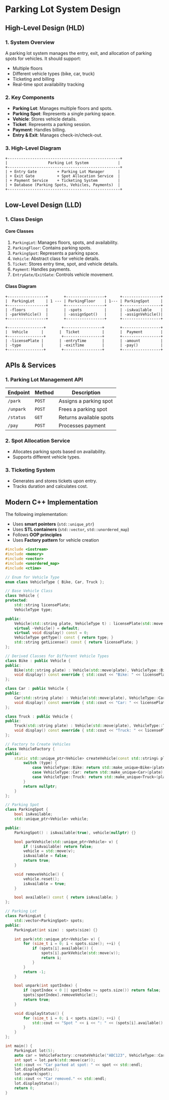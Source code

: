 # Parking Lot System Design

## High-Level Design (HLD)

### 1. System Overview
A parking lot system manages the entry, exit, and allocation of parking spots for vehicles. It should support:
- Multiple floors
- Different vehicle types (bike, car, truck)
- Ticketing and billing
- Real-time spot availability tracking

### 2. Key Components
- **Parking Lot**: Manages multiple floors and spots.
- **Parking Spot**: Represents a single parking space.
- **Vehicle**: Stores vehicle details.
- **Ticket**: Represents a parking session.
- **Payment**: Handles billing.
- **Entry & Exit**: Manages check-in/check-out.

### 3. High-Level Diagram
```
+--------------------------------------------------+
|                  Parking Lot System             |
+--------------------------------------------------+
| + Entry Gate         + Parking Lot Manager      |
| + Exit Gate          + Spot Allocation Service  |
| + Payment Service    + Ticketing System         |
| + Database (Parking Spots, Vehicles, Payments)  |
+--------------------------------------------------+
```

## Low-Level Design (LLD)

### 1. Class Design

#### Core Classes
1. `ParkingLot`: Manages floors, spots, and availability.
2. `ParkingFloor`: Contains parking spots.
3. `ParkingSpot`: Represents a parking space.
4. `Vehicle`: Abstract class for vehicle details.
5. `Ticket`: Stores entry time, spot, and vehicle details.
6. `Payment`: Handles payments.
7. `EntryGate/ExitGate`: Controls vehicle movement.

#### Class Diagram
```
+-----------------+       +-----------------+      +-----------------+
|  ParkingLot     | 1 --- | ParkingFloor    | 1--- | ParkingSpot     |
+-----------------+       +-----------------+      +-----------------+
| -floors         |       | -spots          |      | -isAvailable    |
| -parkVehicle()  |       | -assignSpot()   |      | -assignVehicle()|
+-----------------+       +-----------------+      +-----------------+

+----------------+       +-----------------+       +-----------------+
|  Vehicle      |       |  Ticket          |       |  Payment        |
+----------------+       +-----------------+       +-----------------+
| -licensePlate |       | -entryTime       |       | -amount         |
| -type         |       | -exitTime        |       | -pay()          |
+----------------+       +-----------------+       +-----------------+
```

## APIs & Services

### 1. Parking Lot Management API
| Endpoint         | Method | Description                     |
|-----------------|--------|---------------------------------|
| `/park`         | `POST` | Assigns a parking spot         |
| `/unpark`       | `POST` | Frees a parking spot           |
| `/status`       | `GET`  | Returns available spots        |
| `/pay`          | `POST` | Processes payment              |

### 2. Spot Allocation Service
- Allocates parking spots based on availability.
- Supports different vehicle types.

### 3. Ticketing System
- Generates and stores tickets upon entry.
- Tracks duration and calculates cost.

## Modern C++ Implementation

The following implementation:
- Uses **smart pointers** (`std::unique_ptr`)
- Uses **STL containers** (`std::vector`, `std::unordered_map`)
- Follows **OOP principles**
- Uses **Factory pattern** for vehicle creation

```cpp
#include <iostream>
#include <memory>
#include <vector>
#include <unordered_map>
#include <ctime>

// Enum for Vehicle Type
enum class VehicleType { Bike, Car, Truck };

// Base Vehicle Class
class Vehicle {
protected:
    std::string licensePlate;
    VehicleType type;

public:
    Vehicle(std::string plate, VehicleType t) : licensePlate(std::move(plate)), type(t) {}
    virtual ~Vehicle() = default;
    virtual void display() const = 0;
    VehicleType getType() const { return type; }
    std::string getLicense() const { return licensePlate; }
};

// Derived Classes for Different Vehicle Types
class Bike : public Vehicle {
public:
    Bike(std::string plate) : Vehicle(std::move(plate), VehicleType::Bike) {}
    void display() const override { std::cout << "Bike: " << licensePlate << std::endl; }
};

class Car : public Vehicle {
public:
    Car(std::string plate) : Vehicle(std::move(plate), VehicleType::Car) {}
    void display() const override { std::cout << "Car: " << licensePlate << std::endl; }
};

class Truck : public Vehicle {
public:
    Truck(std::string plate) : Vehicle(std::move(plate), VehicleType::Truck) {}
    void display() const override { std::cout << "Truck: " << licensePlate << std::endl; }
};

// Factory to Create Vehicles
class VehicleFactory {
public:
    static std::unique_ptr<Vehicle> createVehicle(const std::string& plate, VehicleType type) {
        switch (type) {
            case VehicleType::Bike: return std::make_unique<Bike>(plate);
            case VehicleType::Car: return std::make_unique<Car>(plate);
            case VehicleType::Truck: return std::make_unique<Truck>(plate);
        }
        return nullptr;
    }
};

// Parking Spot
class ParkingSpot {
    bool isAvailable;
    std::unique_ptr<Vehicle> vehicle;

public:
    ParkingSpot() : isAvailable(true), vehicle(nullptr) {}

    bool parkVehicle(std::unique_ptr<Vehicle> v) {
        if (!isAvailable) return false;
        vehicle = std::move(v);
        isAvailable = false;
        return true;
    }

    void removeVehicle() {
        vehicle.reset();
        isAvailable = true;
    }

    bool available() const { return isAvailable; }
};

// Parking Lot
class ParkingLot {
    std::vector<ParkingSpot> spots;
public:
    ParkingLot(int size) : spots(size) {}

    int park(std::unique_ptr<Vehicle> v) {
        for (size_t i = 0; i < spots.size(); ++i) {
            if (spots[i].available()) {
                spots[i].parkVehicle(std::move(v));
                return i;
            }
        }
        return -1;
    }

    bool unpark(int spotIndex) {
        if (spotIndex < 0 || spotIndex >= spots.size()) return false;
        spots[spotIndex].removeVehicle();
        return true;
    }

    void displayStatus() {
        for (size_t i = 0; i < spots.size(); ++i) {
            std::cout << "Spot " << i << ": " << (spots[i].available() ? "Empty" : "Occupied") << std::endl;
        }
    }
};

int main() {
    ParkingLot lot(5);
    auto car = VehicleFactory::createVehicle("ABC123", VehicleType::Car);
    int spot = lot.park(std::move(car));
    std::cout << "Car parked at spot: " << spot << std::endl;
    lot.displayStatus();
    lot.unpark(spot);
    std::cout << "Car removed." << std::endl;
    lot.displayStatus();
    return 0;
}
```
